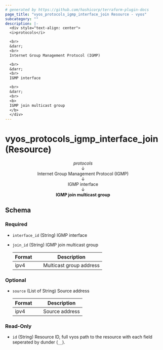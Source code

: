 ```yaml
---
# generated by https://github.com/hashicorp/terraform-plugin-docs
page_title: "vyos_protocols_igmp_interface_join Resource - vyos"
subcategory: ""
description: |-
  <div style="text-align: center">
  <i>protocols</i>

  <br>
  &darr;
  <br>
  Internet Group Management Protocol (IGMP)

  <br>
  &darr;
  <br>
  IGMP interface

  <br>
  &darr;
  <br>
  <b>
  IGMP join multicast group
  </b>
  </div>
---
```


# vyos_protocols_igmp_interface_join (Resource)

<div style="text-align: center">
<i>protocols</i>

<br>
&darr;
<br>
Internet Group Management Protocol (IGMP)

<br>
&darr;
<br>
IGMP interface

<br>
&darr;
<br>
<b>
IGMP join multicast group
</b>
</div>



<!-- schema generated by tfplugindocs -->
## Schema

### Required

- `interface_id` (String) IGMP interface
- `join_id` (String) IGMP join multicast group

    |  Format &emsp; | Description  |
    |----------|---------------|
    |  ipv4  &emsp; |  Multicast group address  |

### Optional

- `source` (List of String) Source address

    |  Format &emsp; | Description  |
    |----------|---------------|
    |  ipv4  &emsp; |  Source address  |

### Read-Only

- `id` (String) Resource ID, full vyos path to the resource with each field seperated by dunder (`__`).
